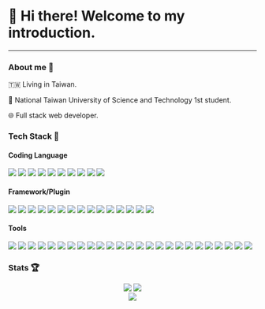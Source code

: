 # :wave: Hi there! Welcome to my introduction.
<hr>

<!--
**LiaoAnn/LiaoAnn** is a ✨ _special_ ✨ repository because its `README.md` (this file) appears on your GitHub profile.

Here are some ideas to get you started:

- 🔭 I’m currently working on ...
- 🌱 I’m currently learning ...
- 👯 I’m looking to collaborate on ...
- 🤔 I’m looking for help with ...
- 💬 Ask me about ...
- 📫 How to reach me: ...
- 😄 Pronouns: ...
- ⚡ Fun fact: ...
-->

### About me :slightly_smiling_face:
:taiwan: Living in Taiwan.

:school: National Taiwan University of Science and Technology 1st student.

:globe_with_meridians: Full stack web developer.

### Tech Stack :thinking:

<div>
    <h4>Coding Language</h4>
    <img src="https://img.shields.io/badge/-HTML5-E34F26?style=flat-square&logo=html5&logoColor=FFFFFF&logoWidth=20" />
    <img src="https://img.shields.io/badge/-JavaScript-F7DF1E?style=flat-square&logo=javascript&logoColor=FFFFFF&logoWidth=20" />
    <img src="https://img.shields.io/badge/-C_Sharp-239120?style=flat-square&logo=csharp&logoColor=FFFFFF&logoWidth=20" />
    <img src="https://img.shields.io/badge/-Java-007396?style=flat-square&logo=java&logoColor=FFFFFF&logoWidth=20" />
    <img src="https://img.shields.io/badge/-CSS3-1572B6?style=flat-square&logo=CSS3&logoColor=FFFFFF&logoWidth=20" />
    <img src="https://img.shields.io/badge/-C++-00599C?style=flat-square&logo=cplusplus&logoColor=FFFFFF&logoWidth=20" />
    <img src="https://img.shields.io/badge/-Python-3776AB?style=flat-square&logo=python&logoColor=FFFFFF&logoWidth=20" />
    <img src="https://img.shields.io/badge/-TypeScript-3178C6?style=flat-square&logo=typescript&logoColor=FFFFFF&logoWidth=20" />
    <img src="https://img.shields.io/badge/-C-A8B9CC?style=flat-square&logo=c&logoColor=FFFFFF&logoWidth=20" />
    <img src="https://img.shields.io/badge/-PHP-777BB4?style=flat-square&logo=php&logoColor=FFFFFF&logoWidth=20" />
</div>
<div>
    <h4>Framework/Plugin</h4>
    <img src="https://img.shields.io/badge/-Express-000000?style=flat-square&logo=Express&logoColor=FFFFFF&logoWidth=20" />
    <img src="https://img.shields.io/badge/-Laravel-FF2D20?style=flat-square&logo=laravel&logoColor=FFFFFF&logoWidth=20" />
    <img src="https://img.shields.io/badge/-TensorFlow-FF6F00?style=flat-square&logo=TensorFlow&logoColor=FFFFFF&logoWidth=20" />
    <img src="https://img.shields.io/badge/-Babel-F9DC3E?style=flat-square&logo=babel&logoColor=FFFFFF&logoWidth=20" />
    <img src="https://img.shields.io/badge/-Selenium-43B02A?style=flat-square&logo=Selenium&logoColor=FFFFFF&logoWidth=20" />
    <img src="https://img.shields.io/badge/-Node.js-339933?style=flat-square&logo=node.js&logoColor=FFFFFF&logoWidth=20" />
    <img src="https://img.shields.io/badge/-Vue.js-4FC08D?style=flat-square&logo=vue.js&logoColor=FFFFFF&logoWidth=20" />
    <img src="https://img.shields.io/badge/-Create_React_App-09D3AC?style=flat-square&logo=CreateReactApp&logoColor=FFFFFF&logoWidth=20" />
    <img src="https://img.shields.io/badge/-React-61DAFB?style=flat-square&logo=react&logoColor=FFFFFF&logoWidth=20" />
    <img src="https://img.shields.io/badge/-Webpack-8DD6F9?style=flat-square&logo=webpack&logoColor=FFFFFF&logoWidth=20" />
    <img src="https://img.shields.io/badge/-WordPress-21759B?style=flat-square&logo=wordpress&logoColor=FFFFFF&logoWidth=20" />
    <img src="https://img.shields.io/badge/-jQuery-0769AD?style=flat-square&logo=jquery&logoColor=FFFFFF&logoWidth=20" />
    <img src="https://img.shields.io/badge/-Font_Awesome-528DD7?style=flat-square&logo=FontAwesome&logoColor=FFFFFF&logoWidth=20" />
    <img src="https://img.shields.io/badge/-.NET-512BD4?style=flat-square&logo=.NET&logoColor=FFFFFF&logoWidth=20" />
    <img src="https://img.shields.io/badge/-Bootstrap-7952B3?style=flat-square&logo=bootstrap&logoColor=FFFFFF&logoWidth=20" />
</div>
<div>
    <h4>Tools</h4>
    <img src="https://img.shields.io/badge/-PhpStorm-000000?style=flat-square&logo=PhpStorm&logoColor=FFFFFF&logoWidth=20" />
<img src="https://img.shields.io/badge/-GitHub-181717?style=flat-square&logo=GitHub&logoColor=FFFFFF&logoWidth=20" />
<img src="https://img.shields.io/badge/-npm-CB3837?style=flat-square&logo=npm&logoColor=FFFFFF&logoWidth=20" />
<img src="https://img.shields.io/badge/-Microsoft_SQL_Server-CC2927?style=flat-square&logo=MicrosoftSQLServer&logoColor=FFFFFF&logoWidth=20" />
<img src="https://img.shields.io/badge/-Git-F05032?style=flat-square&logo=Git&logoColor=FFFFFF&logoWidth=20" />
<img src="https://img.shields.io/badge/-Microsoft_PowerPoint-B7472A?style=flat-square&logo=MicrosoftPowerPoint&logoColor=FFFFFF&logoWidth=20" />
<img src="https://img.shields.io/badge/-Postman-FF6C37?style=flat-square&logo=Postman&logoColor=FFFFFF&logoWidth=20" />
<img src="https://img.shields.io/badge/-XAMPP-FB7A24?style=flat-square&logo=XAMPP&logoColor=FFFFFF&logoWidth=20" />
<img src="https://img.shields.io/badge/-Composer-885630?style=flat-square&logo=Composer&logoColor=FFFFFF&logoWidth=20" />
<img src="https://img.shields.io/badge/-Adobe_Illustrator-FF9A00?style=flat-square&logo=AdobeIllustrator&logoColor=FFFFFF&logoWidth=20" />
<img src="https://img.shields.io/badge/-NGINX-009639?style=flat-square&logo=NGINX&logoColor=FFFFFF&logoWidth=20" />
<img src="https://img.shields.io/badge/-Microsoft_Excel-217346?style=flat-square&logo=MicrosoftExcel&logoColor=FFFFFF&logoWidth=20" />
<img src="https://img.shields.io/badge/-Android_Studio-3DDC84?style=flat-square&logo=AndroidStudio&logoColor=FFFFFF&logoWidth=20" />
<img src="https://img.shields.io/badge/-GitKraken-179287?style=flat-square&logo=GitKraken&logoColor=FFFFFF&logoWidth=20" />
<img src="https://img.shields.io/badge/-Yarn-2C8EBB?style=flat-square&logo=Yarn&logoColor=FFFFFF&logoWidth=20" />
<img src="https://img.shields.io/badge/-Visual_Studio_Code-007ACC?style=flat-square&logo=VisualStudioCode&logoColor=FFFFFF&logoWidth=20" />
<img src="https://img.shields.io/badge/-Adobe_Photoshop-31A8FF?style=flat-square&logo=AdobePhotoshop&logoColor=FFFFFF&logoWidth=20" />
<img src="https://img.shields.io/badge/-MySQL-4479A1?style=flat-square&logo=MySQL&logoColor=FFFFFF&logoWidth=20" />
<img src="https://img.shields.io/badge/-Docker-2496ED?style=flat-square&logo=Docker&logoColor=FFFFFF&logoWidth=20" />
<img src="https://img.shields.io/badge/-Microsoft_Word-2B579A?style=flat-square&logo=MicrosoftWord&logoColor=FFFFFF&logoWidth=20" />
<img src="https://img.shields.io/badge/-PowerShell-5391FE?style=flat-square&logo=PowerShell&logoColor=FFFFFF&logoWidth=20" />
<img src="https://img.shields.io/badge/-Microsoft_Visio-3955A3?style=flat-square&logo=MicrosoftVisio&logoColor=FFFFFF&logoWidth=20" />
<img src="https://img.shields.io/badge/-Adobe_Premiere_Pro-9999FF?style=flat-square&logo=AdobePremierePro&logoColor=FFFFFF&logoWidth=20" />
<img src="https://img.shields.io/badge/-ESLint-4B32C3?style=flat-square&logo=ESLint&logoColor=FFFFFF&logoWidth=20" />
<img src="https://img.shields.io/badge/-Visual_Studio-5C2D91?style=flat-square&logo=VisualStudio&logoColor=FFFFFF&logoWidth=20" />
</div>

### Stats :trophy:
<div align="center">
    <img src="https://github-readme-stats.vercel.app/api?username=LiaoAnn&show_icons=true&theme=react" />
    <img src="https://github-readme-stats.vercel.app/api/top-langs/?username=LiaoAnn&layout=compact&theme=react" />
</div>
<div align="center">
</div>
<div align="center">
  <img  src="https://github-profile-trophy.vercel.app/?username=LiaoAnn&row=1&column=3&no-frame=true&no-bg=true" />
</div>
